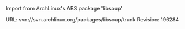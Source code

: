 Import from ArchLinux's ABS package 'libsoup'

URL: svn://svn.archlinux.org/packages/libsoup/trunk
Revision: 196284

